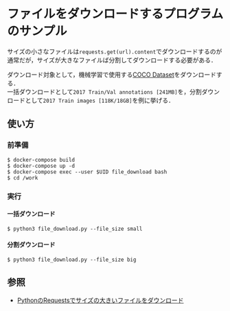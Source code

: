 # ファイルをダウンロードするプログラムのサンプル

サイズの小さなファイルは``requests.get(url).content``でダウンロードするのが通常だが，サイズが大きなファイルば分割してダウンロードする必要がある．

ダウンロード対象として，機械学習で使用する[COCO Dataset](https://cocodataset.org/#download)をダウンロードする．  
一括ダウンロードとして``2017 Train/Val annotations [241MB]``を，分割ダウンロードとして``2017 Train images [118K/18GB]``を例に挙げる．

## 使い方

### 前準備

```
$ docker-compose build
$ docker-compose up -d
$ docker-compose exec --user $UID file_download bash
$ cd /work
```

### 実行

#### 一括ダウンロード

```
$ python3 file_download.py --file_size small
```

#### 分割ダウンロード

```
$ python3 file_download.py --file_size big
```

## 参照

* [PythonのRequestsでサイズの大きいファイルをダウンロード](https://qiita.com/ousaan/items/c83e068c4e46035f49bd)


